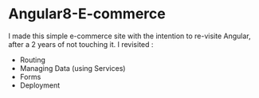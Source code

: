 # Angular8-E-commerce

I made this simple e-commerce site with the intention to re-visite Angular, after a 2 years of not touching it.
I revisited : 
  * Routing
  * Managing Data (using Services)
  * Forms
  * Deployment
